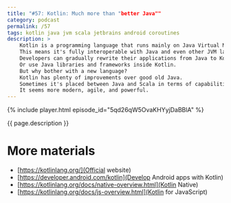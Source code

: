 ```yaml
---
title: "#57: Kotlin: Much more than "better Java""
category: podcast
permalink: /57
tags: kotlin java jvm scala jetbrains android coroutines
description: >
    Kotlin is a programming language that runs mainly on Java Virtual Machine.
    This means it's fully interoperable with Java and even other JVM languages.
    Developers can gradually rewrite their applications from Java to Kotlin.
    Or use Java libraries and frameworks inside Kotlin.
    But why bother with a new language?
    Kotlin has plenty of improvements over good old Java.
    Sometimes it's placed between Java and Scala in terms of capabilities.
    It seems more modern, agile, and powerful.
---
```


{% include player.html episode_id="5qd26qW5OvaKHYyjDaBBlA" %}

{{ page.description }}

<!--
The most striking feature is null safety.
In Java, every variable can be `null`, with a few exceptions.
In Kotlin, by default, variables can't be `null`.
If you need some notion of optionality, simply add a question mark next to the type.
Moreover, you can't simply call methods on nullable types.
You need to check first `null` first.
This effectively prevents dreadful `NullPointerException`.

Another common source of bugs in Java is mutability.
Kotlin promotes immutable variables and data structures.
This is especially useful with another language feature called _data classes_.
Data classes are simple data holders with a name and a bunch of attributes.
This concept replaces dozens of lines of generated code with a compact one-liner.
As a matter of fact, data classes were added to Java as well, recently.
Under the name _records_.

## Coroutines

But all that pales in comparison to Kotlin's killer feature: coroutines.
Coroutines allow writing very readable, asynchronous code.
No more reactive frameworks, futures and promises.
Code looks like it was imperative and running sequentially.
Under the hood, each method that blocks is suspended.
It means another thread can take over, utilizing resources very efficiently.
Once again, a similar feature is scheduled for Java, one day.
Under the name Project Loom.

## Other platforms

I said that Kotlin runs mainly on the JVM, as a _better Java_.
This is no longer true.
First of all, it's the language of choice for Android developers.
But that's just the beginning.
Kotlin can be compiled into JavaScript.
This allows writing frontend applications in the same language as the backend.
Like with Node.js, but using a decent language and runtime.

Also, Kotlin can run natively without JVM.
In that case, it's self-contained.
Applications written in Kotlin Native can be distributed independently.

## Adoption

The industry adoption of Kotlin is quite impressive.
It was initially developed by JetBrains, a company behind popular programming IDEs.
After being open-sourced, it's popularity grew steadily.
Especially after Google announced it's the official language for Android.
A ton of popular mobile apps, as well as backend servers utilize Kotlin.
Chances are you are listening to this on a podcast player written in Android?

On the other hand, more conservative companies look at the development of Java more closely.
Some people see Kotlin as a playground for new language features.
If they work well, they may be added to newer versions of Java.

That's it, thanks for listening, bye!
-->

# More materials

* [https://kotlinlang.org/](Official website)
* [https://developer.android.com/kotlin](Develop Android apps with Kotlin)
* [https://kotlinlang.org/docs/native-overview.html](Kotlin Native)
* [https://kotlinlang.org/docs/js-overview.html](Kotlin for JavaScript)
